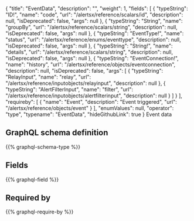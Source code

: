 {
  "title": "EventData",
  "description": "",
  "weight": 1,
  "fields": [
    {
      "typeString": "ID!",
      "name": "code",
      "url": "/alertsx/reference/scalars/id",
      "description": null,
      "isDeprecated": false,
      "args": null
    },
    {
      "typeString": "String",
      "name": "groupBy",
      "url": "/alertsx/reference/scalars/string",
      "description": null,
      "isDeprecated": false,
      "args": null
    },
    {
      "typeString": "EventType!",
      "name": "status",
      "url": "/alertsx/reference/enums/eventtype",
      "description": null,
      "isDeprecated": false,
      "args": null
    },
    {
      "typeString": "String!",
      "name": "details",
      "url": "/alertsx/reference/scalars/string",
      "description": null,
      "isDeprecated": false,
      "args": null
    },
    {
      "typeString": "EventConnection!",
      "name": "history",
      "url": "/alertsx/reference/objects/eventconnection",
      "description": null,
      "isDeprecated": false,
      "args": [
        {
          "typeString": "RelayInput",
          "name": "relay",
          "url": "/alertsx/reference/inputobjects/relayinput",
          "description": null
        },
        {
          "typeString": "AlertFilterInput",
          "name": "filter",
          "url": "/alertsx/reference/inputobjects/alertfilterinput",
          "description": null
        }
      ]
    }
  ],
  "requireby": [
    {
      "name": "Event",
      "description": "Event triggered",
      "url": "/alertsx/reference/objects/event"
    }
  ],
  "enumValues": null,
  "operator": "type",
  "typename": "EventData",
  "hideGithubLink": true
}
Event data
## GraphQL schema definition

{{% graphql-schema-type %}}

## Fields

{{% graphql-field %}}

## Required by

{{% graphql-require-by %}}
